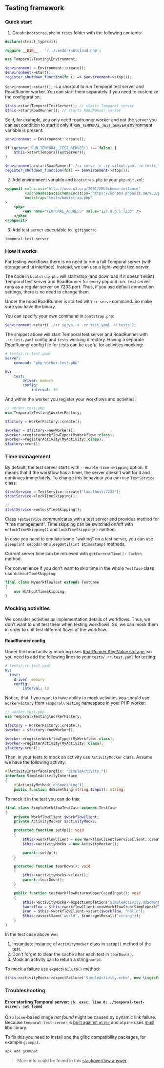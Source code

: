 ## Testing framework

### Quick start
1. Create `bootstrap.php` in `tests` folder with the following contents:
```php
declare(strict_types=1);

require __DIR__ . '/../vendor/autoload.php';

use Temporal\Testing\Environment;

$environment = Environment::create();
$environment->start();
register_shutdown_function(fn () => $environment->stop());
```

`$environment->start();` is a shortcut to run Temporal test server and RoadRunner worker.
You can start them separately if you need to customize the configuration:

```php
$this->startTemporalTestServer(); // starts Temporal server
$this->startRoadRunner(); // starts RoadRunner worker
```

So if, for example, you only need roadrunner worker and not the server you can
set condition to start it only if `RUN_TEMPORAL_TEST_SERVER` environment variable is present:

```php
$environment = Environment::create();

if (getenv('RUN_TEMPORAL_TEST_SERVER') !== false) {
    $this->startTemporalTestServer();
}

$environment->startRoadRunner('./rr serve -c .rr.silent.yaml -w tests');
register_shutdown_function(fn() => $environment->stop());
```

2. Add environment variable and `bootstrap.php` to your `phpunit.xml`:

```xml
<phpunit xmlns:xsi="http://www.w3.org/2001/XMLSchema-instance"
         xsi:noNamespaceSchemaLocation="https://schema.phpunit.de/9.3/phpunit.xsd"
         bootstrap="tests/bootstrap.php"
>
    <php>
        <env name="TEMPORAL_ADDRESS" value="127.0.0.1:7233" />
    </php>
</phpunit>
```

3. Add test server executable to `.gitignore`:
```gitignore
temporal-test-server
```

### How it works
For testing workflows there is no need to run a full Temporal server (with storage and ui interface).
Instead, we can use a light-weight test server.

The code in `bootstrap.php` will start/stop (and download if it doesn't exist) Temporal test 
server and RoadRunner for every phpunit run. Test server runs as a regular server on 7233 port. 
Thus, if you use default connection settings, there is no need to change them.

Under the hood RoadRunner is started with `rr serve` command. So make sure you have the binary.

You can specify your own command in `bootstrap.php`:
```php
$environment->start('./rr serve -c .rr.test.yaml -w tests');
```

The snippet above will start Temporal test server and RoadRunner with `.rr.test.yaml` config and `tests` working
directory. Having a separate RoadRunner config file for tests can be useful for activities mocking:

```yaml
# tests/.rr.test.yaml
server:
    command: "php worker.test.php"

kv:
    test:
        driver: memory
        config:
            interval: 10

```

And within the worker you register your workflows and activities:

```php
// worker.test.php 
use Temporal\Testing\WorkerFactory;

$factory = WorkerFactory::create();

$worker = $factory->newWorker();
$worker->registerWorkflowTypes(MyWorkflow::class);
$worker->registerActivity(MyActivity::class);
$factory->run();
```

### Time management 
By default, the test server starts with `--enable-time-skipping` option. It means that if the 
workflow has a timer, the server doesn't wait for it and continues immediately. To change
this behaviour you can use `TestService` class:

```php
$testService = TestService::create('localhost:7233');
$testService->lockTimeSkipping();

// ...
$testService->unlockTimeSkipping();
```

Class `TestService` communicates with a test server and provides method for "time management". Time skipping 
can be switched on/off with `unlockTimeSkipping()` and `lockTimeSkipping()` method. 

In case you need to emulate some "waiting" on a test server, you can use `sleep(int secods)` or `sleepUntil(int $timestamp)` methods.

Current server time can be retrieved with `getCurrentTime(): Carbon` method.

For convenience if you don't want to skip time in the whole `TestCase` class use `WithoutTimeSkipping`: 

```php
final class MyWorkflowTest extends TestCase 
{
    use WithoutTimeSkipping;
}
```

### Mocking activities

We consider activities as implementation details of workflows. Thus, we don't want to unit test them when
testing workflows. So, we can mock them in order to unit test different flows of the workflow. 

#### RoadRunner config

Under the hood activity mocking uses [RoarRunner Key-Value storage](https://github.com/spiral/roadrunner-kv), so you need to
add the following lines to your `tests/.rr.test.yaml` for testing:

```yaml
# tests/.rr.test.yaml
kv:
  test:
    driver: memory
    config:
        interval: 10
```


Notice, that if you want to have ability to mock activities you should use `WorkerFactory` from `Temporal\Testing` namespace
in your PHP worker:

```php
// worker.test.php 
use Temporal\Testing\WorkerFactory;

$factory = WorkerFactory::create();
$worker = $factory->newWorker();

$worker->registerWorkflowTypes(MyWorkflow::class);
$worker->registerActivity(MyActivity::class);
$factory->run();
```

Then, in your tests to mock an activity use `ActivityMocker` class. Assume we have the following activity:

```php
#[ActivityInterface(prefix: "SimpleActivity.")]
interface SimpleActivityInterface
{
    #[ActivityMethod('doSomething')]
    public function doSomething(string $input): string;
```

To mock it in the test you can do this:

```php
final class SimpleWorkflowTestCase extends TestCase
{
    private WorkflowClient $workflowClient;
    private ActivityMocker $activityMocks;

    protected function setUp(): void
    {
        $this->workflowClient = new WorkflowClient(ServiceClient::create('localhost:7233'));
        $this->activityMocks = new ActivityMocker();

        parent::setUp();
    }

    protected function tearDown(): void
    {
        $this->activityMocks->clear();
        parent::tearDown();
    }

    public function testWorkflowReturnsUpperCasedInput(): void
    {
        $this->activityMocks->expectCompletion('SimpleActivity.doSomething', 'world');
        $workflow = $this->workflowClient->newWorkflowStub(SimpleWorkflow::class);
        $run = $this->workflowClient->start($workflow, 'hello');
        $this->assertSame('world', $run->getResult('string'));
    }
}
```

In the test case above we:
1. Instantiate instance of `ActivityMocker` class in `setUp()` method of the test.
2. Don't forget to clear the cache after each test in `tearDown()`.
3. Mock an activity call to return a string `world`.

To mock a failure use `expectFailure()` method:

```php
$this->activityMocks->expectFailure('SimpleActivity.echo', new \LogicException('something went wrong'));
```

### Troubleshooting

#### Error starting Temporal server: `sh: exec: line 0: ./temporal-test-server: not found`

On `alpine`-based image *not found* might be caused by dynamic link failure.
Because `temporal-test-server` is
[built against `glibc`](https://github.com/temporalio/sdk-java/blob/master/temporal-test-server/build.gradle#L128)
and `alpine` uses [musl](https://musl.libc.org/) libc library.

To fix this you need to install one the glibc compatibility packages, for example `gcompat`.

```bash
apk add gcompat
```

> More info could be found in this [stackoverflow answer](https://stackoverflow.com/a/66974607/2457191)
